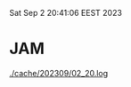 Sat Sep  2 20:41:06 EEST 2023
# JAM
<a href='./cache/202309/02_20.log'>./cache/202309/02_20.log</a>
